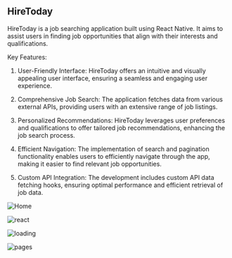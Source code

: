 ## HireToday 

HireToday is a job searching application built using React Native. It aims to assist users in finding job opportunities that align with their interests and qualifications.

Key Features:
1. User-Friendly Interface: HireToday offers an intuitive and visually appealing user interface, ensuring a seamless and engaging user experience.

2. Comprehensive Job Search: The application fetches data from various external APIs, providing users with an extensive range of job listings.

3. Personalized Recommendations: HireToday leverages user preferences and qualifications to offer tailored job recommendations, enhancing the job search process.

4. Efficient Navigation: The implementation of search and pagination functionality enables users to efficiently navigate through the app, making it easier to find relevant job opportunities.

5. Custom API Integration: The development includes custom API data fetching hooks, ensuring optimal performance and efficient retrieval of job data.

![Home](https://github.com/aqsasayyed/Job-App/assets/84732662/19241164-a013-47c8-a952-a537886450d7)

![react](https://github.com/aqsasayyed/Job-App/assets/84732662/d8ac4d4f-2536-465f-966c-7a9c53b489ce)

![loading](https://github.com/aqsasayyed/Job-App/assets/84732662/b72ac44c-714c-41d8-b27d-e67db569af27)

![pages](https://github.com/aqsasayyed/Job-App/assets/84732662/7f1b5200-437e-4a7d-b17a-17a28f0cdf50)
